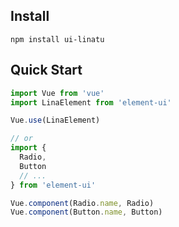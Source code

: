 ## Install
```shell
npm install ui-linatu
```

## Quick Start
``` javascript
import Vue from 'vue'
import LinaElement from 'element-ui'

Vue.use(LinaElement)

// or
import {
  Radio,
  Button
  // ...
} from 'element-ui'

Vue.component(Radio.name, Radio)
Vue.component(Button.name, Button)
